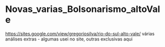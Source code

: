 # Novas_varias_Bolsonarismo_altoVale
https://sites.google.com/view/gregoriosilva/rio-do-sul-alto-vale/
várias análises extras - algumas usei no site, outras exclusivas aqui
